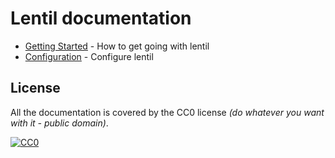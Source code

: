# Lentil documentation

* [Getting Started](getting-started.md) - How to get going with lentil
* [Configuration](configuration.md) - Configure lentil

## License

All the documentation is covered by the CC0 license *(do whatever you want with it - public domain)*.

[![CC0](http://i.creativecommons.org/p/zero/1.0/88x31.png)](http://creativecommons.org/publicdomain/zero/1.0/)
